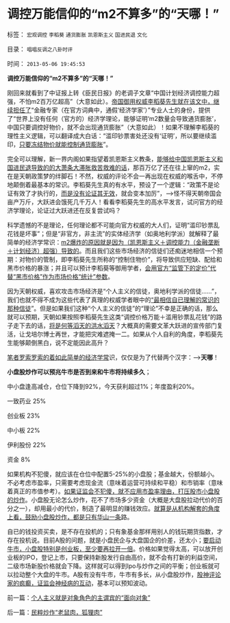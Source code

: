 # 调控万能信仰的“m2不算多”的“天哪！”

标签： `宏观调控` `李稻葵` `通货膨胀` `凯恩斯主义` `国进民退` `文化` 

目录： `唱唱反调之八卦时评`

时间： `2013-05-06 19:45:53`

**调控万能信仰的“m2不算多”的“天哪！”**

刚回来就看到了中证报上转《臣民日报》的老调子文章“中国计划经济调控能力超强，不怕m2百万亿超高”（大意如此）。[帝国御用权威李稻葵先生就在该文中，继续担任了](../../../2013/3/11/德国化的细节理性主义和李稻葵政委的弗赖堡学派.md)“金融专家（在官方词典中，通假‘经济学家’）”专业人士的身份，提供了“世界上没有任何（官方的）经济学理论，能够证明‘m2数量会导致通货膨胀’，中国只要调控好物价，就不会出现通货膨胀”（大意如此）！如果不理解李稻葵的理性主义逻辑，可以翻译成大白话：“滥印钞票害处还没有‘证明’，所以要继续滥印，[只要冻结物价就能控制通货膨胀](../../../2010/12/29/平均短缺原理：物价上涨不回落！.md)”。

完全可以理解，新一界内阁如果指望着凯恩斯主义教条，[能够给中国凯恩斯主义和国进民退导致的的大萧条大滞胀救苦救难的话](../../../2013/4/15/凯恩斯主义的基础货币与M2之间的乘数和国进民退；.md)，那百万亿了还在往上窜的m2，实在是天朝政策梦的绊脚石！不然，权威的评论不会一再出现在权威的喉舌中，不停地颠倒着最基本的常识。李稻葵先生真的有水平，预设了一个逻辑：“政策不是论证有效了才执行的，[而是没有论证其无效](../../../2012/6/28/他们应该用小白鼠做实验！.md)，就会变本加厉”，——>怪不得天朝帝国会亩产万斤，大跃进会饿死几千万人！看看李稻葵先生的高水平发言，试问官方的经济学理论，论证过大跃进还在反复尝试吗？

科学遗憾的不是理论，任何理论都不可能向官方权威的大人们，证明“滥印钞票乱花钱是坏事”；但是“非官方，非主流”的实体经济学（如奥地利学派）就解释了最简单的经济学常识：[m2爆炸的原因就是因为（凯恩斯主义＋调控能力（金融垄断＋计划经济）超强）导致的](../../../2013/4/23/国企不能封装成本，大明宝钞的凯恩斯主义和流动性过剩.md)。而且我们这些市场经济的信徒们还痴迷地相信一个预期：对物价的管制，即李稻葵先生所称的“控制住物价”，将导致供应短缺、配给和黑市价格的暴涨；并且可以预计李稻葵等御用学者，[会用官方“监管下的定价”代替“黑市价格”作为市场价格“统计”参数](../../../2012/7/23/黑市的合理性和利润形成；.md)。

因为天朝权威，喜欢攻击市场经济是“个人主义的信徒，奥地利学派的信徒……”，我们也就不得不成为这些代表了真理的权威学者眼中的[“最相信自已理解的常识的那种信徒](../../../2010/10/19/个人主义无权威,意识形态都有“权威的标准答案”.md)”。但是如果我们这种“个人主义的信徒”的“理论”不幸是正确的话，那么就可以预期，天朝如果按照李稻葵先生这类“调控价格万能＋滥用钞票乱花钱”的路子走下去的话，[将是何等滔天的洪水滔天](../../../2013/4/7/假如扔开真理问假如……将是何等样的灾难？！.md)？大概真的需要文革大跃进的宣传部门复活，让戈培尔博士再世，才能把灾难遮掩一二。如果从个人自利的角度，李稻葵先生能够颠倒黑白，说不定能因此高升？

[笔者罗索罗索的着如此简单的经济学常](../../../2013/4/10/“得过且过，那管日后洪水滔天”是中国社会的共识；.md)识，仅仅是为了代替两个汉字：——>**天哪**！

**小盘股炒作可以预兆牛市是否到来和牛市将持续多久**；

中小盘逢高减仓，仓位下降到92%，今天获利超过1%；年度盈利20%。

一致药业 25%

创业板 23%

中小板 22%

伊利股份 22%

资金 8%

如果机构不犯傻，就应该在仓位中配置5-25%的小盘股；基金越大，份额越小。不必考虑市盈率，只需要考虑现金流（意味着运营可持续和平稳）和市销率（意味着真正的市值参考）。[如果证监会不犯傻，就不应用市盈率理由，打压股市小盘股的炒作](../../../2013/5/4/监会会再次打压“业绩下降的高市盈率”的投机吗？.md)。小盘股无论怎么炒作，花不了市场多少资金（大概是大盘股拉动代价的百分之一），却用最小的代价，制造了最明显的赚钱效应。[就算是从机构解套的角度上看，鼓励小盘股炒作，都是只有华山一条](../../../2013/4/24/机构开始投资小盘股；证监会应鼓励对小盘股的投资；.md)路。

自已的钱投资买卖，是不存在投机的；只有象基金那样用别人的钱玩期货指数，才存在投机说。目前A股的问题，就是小盘民企与大盘国企的价差，还太小；[要启动牛市，小盘股特别是创业板，至少要再拉开一倍](../../../2012/11/16/股市是无形资产的零售；“散户化市场股价刚性”的机理.md)。价格如果觉得太高，可以放开创业板的IPO，登记上市，只要保持新股发行自由高价，就不会有打新的利益空间，二级市场新股价格就会下降。这样就可以得到Ipo与炒作之间的平衡；创业板就可以拉动整个大盘的牛市。A股有没有牛市，牛市有多长，从小盘股炒作，[股神评论家的疯癫，证监会神经病的互动](../../../2011/6/29/忠告五毛型股民不要拉皮条.md)，基本可以预知波动。



前一篇：[个人主义就是对象角色的主谓宾的“面向对象”](../../../2013/5/6/个人主义就是对象角色的主谓宾的“面向对象”.md)

后一篇：[民粹炒作“老鼠肉，狐狸肉”](../../../2013/5/7/民粹炒作“老鼠肉，狐狸肉”.md)